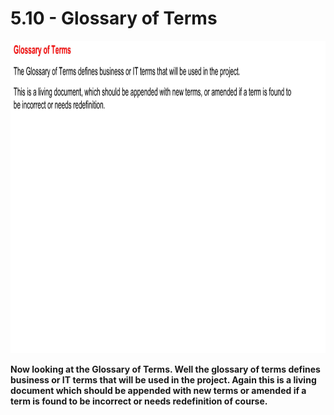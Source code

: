 # 5.10 - Glossary of Terms

<img src="/images/05_10_01.jpg" width="800" height="500">

**Now looking at the Glossary of Terms. Well the glossary of terms defines business or IT terms that will be used in the project. Again this is a living document which should be appended with new terms or amended if a term is found to be incorrect or needs redefinition of course.**